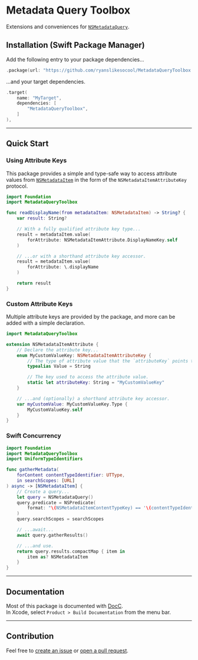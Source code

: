 # Metadata Query Toolbox
Extensions and conveniences for [`NSMetadataQuery`](https://developer.apple.com/documentation/foundation/nsmetadataquery).

## Installation (Swift Package Manager)
Add the following entry to your package dependencies...
```swift
.package(url: "https://github.com/ryanslikesocool/MetadataQueryToolbox.git", from: "0.0.2"),
```
...and your target dependencies.
```swift
.target(
	name: "MyTarget",
	dependencies: [
		"MetadataQueryToolbox",
	]
),
```

---


## Quick Start

### Using Attribute Keys
This package provides a simple and type-safe way to access attribute values from
[`NSMetadataItem`](https://developer.apple.com/documentation/foundation/nsmetadataitem)
in the form of the `NSMetadataItemAttributeKey` protocol.
```swift
import Foundation
import MetadataQueryToolbox

func readDisplayName(from metadataItem: NSMetadataItem) -> String? {
	var result: String?

	// With a fully qualified attribute key type...
	result = metadataItem.value(
		forAttribute: NSMetadataItemAttribute.DisplayNameKey.self
	)

	// ...or with a shorthand attribute key accessor.
	result = metadataItem.value(
		forAttribute: \.displayName
	)

	return result
}
```

### Custom Attribute Keys
Multiple attribute keys are provided by the package,
and more can be added with a simple declaration.
```swift
import MetadataQueryToolbox

extension NSMetadataItemAttribute {
	// Declare the attribute key...
	enum MyCustomValueKey: NSMetadataItemAttributeKey {
		// The type of attribute value that the `attributeKey` points to.
		typealias Value = String

		// The key used to access the attribute value.
		static let attributeKey: String = "MyCustomValueKey"
	}

	// ...and (optionally) a shorthand attribute key accessor.
	var myCustomValue: MyCustomValueKey.Type {
		MyCustomValueKey.self
	}
}
```

### Swift Concurrency
```swift
import Foundation
import MetadataQueryToolbox
import UniformTypeIdentifiers

func gatherMetadata(
	forContent contentTypeIdentifier: UTType,
	in searchScopes: [URL]
) async -> [NSMetadataItem] {
	// Create a query...
	let query = NSMetadataQuery()
	query.predicate = NSPredicate(
		format: "\(NSMetadataItemContentTypeKey) == '\(contentTypeIdentifier.identifier)'"
	)
	query.searchScopes = searchScopes

	// ...await...
	await query.gatherResults()

	// ...and use.
	return query.results.compactMap { item in
		item as? NSMetadataItem
	}
}
```

---


## Documentation
Most of this package is documented with
[DocC](https://www.swift.org/documentation/docc/).
<br/>
In Xcode, select `Product > Build Documentation` from the menu bar.

---


## Contribution
Feel free to
[create an issue](https://github.com/ryanslikesocool/MetadataQueryToolbox/issues/new)
or
[open a pull request](https://github.com/ryanslikesocool/MetadataQueryToolbox/compare).
